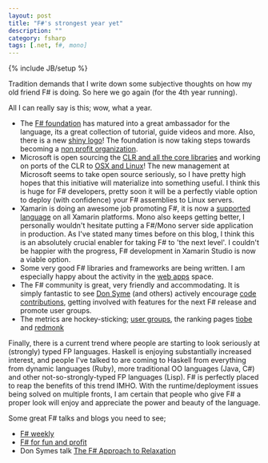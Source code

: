 ```yaml
---
layout: post
title: "F#'s strongest year yet"
description: ""
category: fsharp
tags: [.net, f#, mono]
---
```

{% include JB/setup %}

Tradition demands that I write down some subjective thoughts on how my old friend F# is doing. So here we go again (for the 4th year running).

All I can really say is this; wow, what a year.

<!--more-->

* The [F# foundation](http://fsharp.org) has matured into a great ambassador for the language, its a great collection of tutorial, guide videos and more. Also, there is a new [shiny logo](https://twitter.com/ReedCopsey/status/517471434759630850)! The foundation is now taking steps towards becoming a [non profit organization](http://www.gofundme.com/fsharp).
* Microsoft is open sourcing the [CLR and all the core libraries](http://news.microsoft.com/2014/11/12/microsoft-takes-net-open-source-and-cross-platform-adds-new-development-capabilities-with-visual-studio-2015-net-2015-and-visual-studio-online/) and working on ports of the CLR to [OSX and Linux](http://www.theregister.co.uk/2014/11/12/microsoft_to_open_source_dot_net/)! The new management at Microsoft seems to take open source seriously, so I have pretty high hopes that this initiative will materialize into something useful. I think this is huge for F# developers, pretty soon it will be a perfectly viable option to deploy (with confidence) your F# assemblies to Linux servers.
* Xamarin is doing an awesome job promoting F#, it is now a [supported language](http://developer.xamarin.com/guides/cross-platform/fsharp/fsharp_support_overview/) on all Xamarin platforms. Mono also keeps getting better, I personally wouldn't hesitate putting a F#/Mono server side application in production. As I've stated many times before on this blog, I think this is an absolutely crucial enabler for taking F# to 'the next level'. I couldn't be happier with the progress, F# development in Xamarin Studio is now a viable option.
* Some very good F# libraries and frameworks are being written. I am especially happy about the activity in the [web apps](http://fsharp.org/guides/web/) space.
* The F# community is great, very friendly and accommodating. It is simply fantastic to see [Don Syme](https://twitter.com/dsyme) (and others) actively encourage [code contributions](http://visualfsharp.codeplex.com), getting involved with features for the next F# release and promote user groups.
* The metrics are hockey-sticking; [user groups](http://c4fsharp.net/groups.html), the ranking pages [tiobe](http://www.tiobe.com/index.php/content/paperinfo/tpci/index.html) and [redmonk](http://redmonk.com/sogrady/2014/06/13/language-rankings-6-14/)

Finally, there is a current trend where people are starting to look seriously at (strongly) typed FP languages. Haskell is enjoying substantially increased interest, and people I've talked to are coming to Haskell from everything from dynamic languages (Ruby), more traditional OO languages (Java, C#) and other not-so-strongly-typed FP languages (Lisp). F# is perfectly placed to reap the benefits of this trend IMHO. With the runtime/deployment issues being solved on multiple fronts, I am certain that people who give F# a proper look will enjoy and appreciate the power and beauty of the language.

Some great F# talks and blogs you need to see;

* [F# weekly](http://sergeytihon.wordpress.com/category/f-weekly/)
* [F# for fun and profit](http://fsharpforfunandprofit.com/site-contents/)
* Don Symes talk [The F# Approach to Relaxation](https://www.youtube.com/watch?v=W-D6W7EA8gw)
